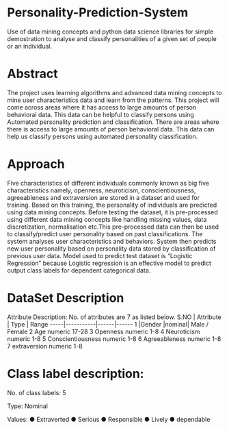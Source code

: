 # Personality-Prediction-System

 Use of data mining concepts and python data science libraries for simple demostration to analyse and classify personalities of a given set of people or an individual.
 
 # Abstract 
 
The project uses learning algorithms and advanced data mining concepts to mine user characteristics data and learn from the patterns. This project will come across areas where it has access to large amounts of person behavioral data. This data can be helpful to classify persons using Automated personality prediction and classification. There are areas where there is access to large amounts of person behavioral data. This data can help us classify persons using automated personality classification.
 
 # Approach 
 
Five characteristics of different individuals commonly known as big five characteristics namely, openness, neuroticism, conscientiousness, agreeableness and extraversion are stored in a dataset and used for training. Based on this training, the personality of individuals are predicted using data mining concepts. Before testing the dataset, it is pre-processed using different data mining concepts like handling missing values, data discretization, normalisation etc.This pre-processed data can then be used to classify/predict user personality based on past classifications. The system analyses user characteristics and behaviors. System then predicts new user personality based on personality data stored by classification of previous user data.
Model used to predict test dataset is “Logistic Regression” because Logistic regression is an effective model to predict output class labels for dependent categorical data.

# DataSet Description 
Attribute Description: No. of attributes are 7 as listed below.
S.NO | Attribute | Type | Range 
-----|-----------|------|------
1	   |Gender	|nominal|	Male / Female
2	Age	numeric	17-28
3	Openness	numeric	1-8
4	Neuroticism	numeric	1-8
5	Conscientiousness	numeric	1-8
6	Agreeableness	numeric	1-8
7	extraversion	numeric	1-8



# Class label description:

No. of class labels: 5

Type: Nominal

Values: ● Extraverted
        ● Serious 
        ● Responsible 
        ● Lively
        ● dependable
